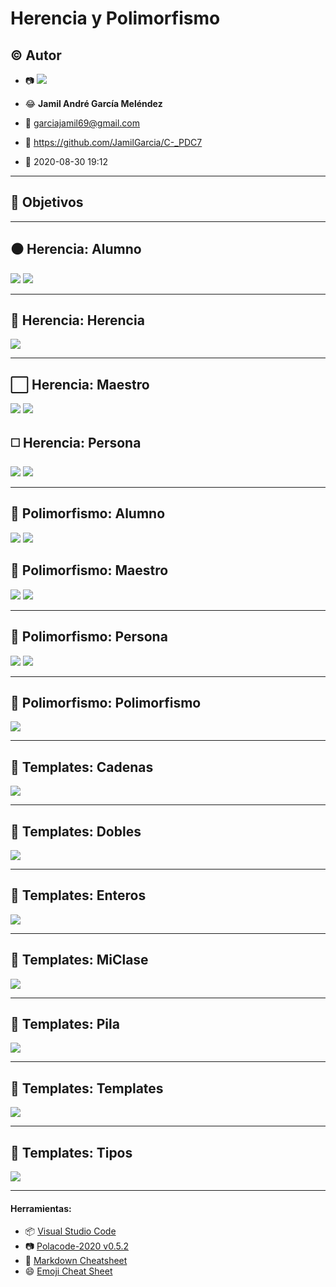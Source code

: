# Herencia y Polimorfismo

## :copyright: Autor

- :camera: ![](images/Avatar_Calibre.jfif)

- :joy: **Jamil André García Meléndez**
- :e-mail: garciajamil69@gmail.com
- :link: https://github.com/JamilGarcia/C-_PDC7
- :calendar: 2020-08-30 19:12

---

## :dart: Objetivos


---

## :black_circle: Herencia: Alumno

![](images/AlumnoCpp.png)
![](images/AlumnoHpp.png)

---

## :triangular_ruler: Herencia: Herencia

![](images/HerenciaCpp.png)

---

## :white_large_square: Herencia: Maestro

![](images/MaestroCpp.png)
![](images/MaestroHpp.png)

## :white_medium_square: Herencia: Persona

![](images/PersonaCpp.png)
![](images/PersonaHpp.png)

---

## :large_blue_diamond: Polimorfismo: Alumno

![](images/AlumnoCppPoli.png)
![](images/AlumnoHppPoli.png)

## :small_blue_diamond: Polimorfismo: Maestro

![](images/MaestroCppPoli.png)
![](images/MaestroHppPoli.png)

---

## :large_orange_diamond: Polimorfismo: Persona

![](images/PersonaCppPoli.png)
![](images/PersonaHppPoli.png)

---
## :large_orange_diamond: Polimorfismo: Polimorfismo

![](images/PolimorfismoCppPoli.png)

---
## :large_orange_diamond: Templates: Cadenas

![](images/CadenasHppTemp.png)

---
## :large_orange_diamond: Templates: Dobles

![](images/DoblesHppTemp.png)

---
## :large_orange_diamond: Templates: Enteros

![](images/EnterosHppTemp.png)

---
## :large_orange_diamond: Templates: MiClase

![](images/MiClaseHppTemp.png)

---
## :large_orange_diamond: Templates: Pila

![](images/PilaHppTemp.png)

---
## :large_orange_diamond: Templates: Templates

![](images/TemplatesCppTemp.png)

---
## :large_orange_diamond: Templates: Tipos

![](images/TiposHppTemp.png)

---
#### Herramientas:
- :package: [Visual Studio Code](https://code.visualstudio.com/)
- :camera: [Polacode-2020 v0.5.2](https://github.com/jeff-hykin/polacode)
- :notebook: [Markdown Cheatsheet](https://github.com/adam-p/markdown-here/wiki/Markdown-Cheatsheet)
- :smile: [Emoji Cheat Sheet](https://www.webfx.com/tools/emoji-cheat-sheet/)